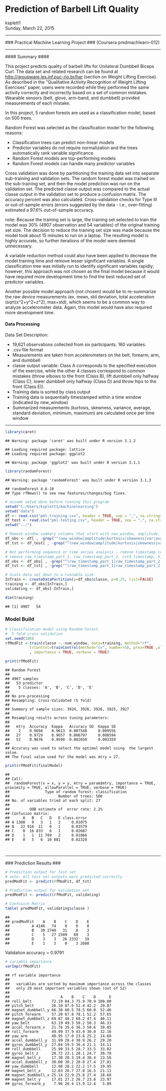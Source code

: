# Prediction of Barbell Lift Quality
ksplett1  
Sunday, March 22, 2015  
<hr />
### Practical Machine Learning Project ###
(Coursera predmachlearn-012)
<hr />
#### Summary ####

This project predicts quality of barbell lifts for Unilateral Dumbbell Biceps Curl. The data set and related research can be found at http://groupware.les.inf.puc-rio.br/har (section on Weight Lifting Exercise). As described in the "Qualitative Activity Recognition of Weight Lifting Exercises" paper, users were recorded while they performed the same activity correctly and incorrectly based on a set of common mistakes. Wearable sensors (belt, glove, arm-band, and dumbbell) provided measurements of each mistake. 

In this project, 5 random forests are used as a classification model, based on 500 trees. 

Random Forest was selected as the classification model for the following reasons:

* Classification trees can predict non-linear models
* Predictor variables do not require normalization and the trees automatically rank variable significance
* Random Forest models are top-performing models
* Random Forest models can handle many predictor variables

Cross validation was done by partitioning the training data set into separate sub-training and validation sets. The random forest model was trained on the sub-training set, and then the model prediction was run on the validation set. The predicted classe output was compared to the actual classe output in the validation set to produce a confusion matrix. The accuracy percent was also calculated. Cross-validation checks for Type III or out-of-sample errors (errors suggested by the data - i.e., over-fitting) estimated a 97.6% out-of-sample accuracy.

note: Because the training set is large, the training set selected to train the model was 30% (4907 observation and  54 variables) of the original training set size. The decision to reduce the training set size was made because the model took about 15 minutes to run on a laptop. The resulting model is highly accurate, so further iterations of the model were deemed unnecessary.

A variable reduction method could also have been applied to decrease the model training time and remove lesser  significant variables. A single classification tree was initially run to identify significant variables rapidly; however, this approach was not chosen as the final model because it would have required more development time to find the best reduced set of predictor variables.

Another possible model approach (not chosen) would be to re-summarize the raw device measurements (ex. mean, std deviation, total acceleration (sqrt(x^2+y^2+z^2), max+std), which seems to be a common way to analyze accelerometer data. Again, this model would have also required more development time. 

#### Data Processing ####

Data Set Description:

* 19,621 observations collected from six participants. 160 variables.
* .csv file format
* Measurements are taken from accelerometers on the belt, forearm, arm, and dumbbell
* classe output variable: Class A corresponds to the specified execution of the exercise, while the other 4 classes correspond to common mistakes (throw elbows to the front (Class B), lift dumbbell only halfway (Class C), lower  dumbbell only halfway (Class D) and throw hips to the front (Class E)).
* Training data is sorted by class output
* Training data is sequentially timestamped within a time window (indicated by new_window)
* Summarized measurements (kurtosis, skewness, variance, average, standard deviation, 
	minimum, maximum) are calculated once per time window

<hr />



```r
library(caret)
```

```
## Warning: package 'caret' was built under R version 3.1.2
```

```
## Loading required package: lattice
## Loading required package: ggplot2
```

```
## Warning: package 'ggplot2' was built under R version 3.1.1
```

```r
library(randomForest)
```

```
## Warning: package 'randomForest' was built under R version 3.1.3
```

```
## randomForest 4.6-10
## Type rfNews() to see new features/changes/bug fixes.
```


```r
# assume setwd done before running this program
setwd("C:/Users/ksplett1/machinelearning")
setwd("data")
df <- read.csv("pml-training.csv", header = TRUE, sep = ",", na.strings = "NA" )
df_test <- read.csv("pml-testing.csv", header = TRUE, sep = ",", na.strings = "NA" )
setwd("../")

# Remove window summary columns that start with new_window, amplitude, kurtosis, skewness, var, avg, stddev, min, max
df_obs <- df[ , -grep("^(new_window|amplitude|kurtosis|skewness|var|avg|stddev|min|max)", names(df)) ]
df_tst <- df_test[ , -grep("^(new_window|amplitude|kurtosis|skewness|var|avg|stddev|min|max)", names(df_test)) ]

# Not performing sequence or time series analysis - remove timestamp columns
# remove raw_timestamp_part_1, raw_timestamp_part_2, cvtd_timestamp, X, user_name, num_window
df_obs <- df_obs[ , -grep("^(raw_timestamp_part_1|raw_timestamp_part_2|cvtd_timestamp|X|user_name)", names(df_obs)) ]
df_tst <- df_tst[ , -grep("^(raw_timestamp_part_1|raw_timestamp_part_2|cvtd_timestamp|X|user_name)", names(df_tst)) ]

# Scale data set down to a runnable size
InTrain <- createDataPartition(y=df_obs$classe, p=0.25, list=FALSE)
training <- df_obs[InTrain,]
validating <- df_obs[-InTrain,]

dim(training)
```

```
## [1] 4907   54
```

### Model Build ###


```r
# Classification model using Random Forest. 
#  5 fold cross validation
set.seed(100)
rfModFit <-train(classe ~.-num_window, data=training, method="rf", 
           trControl=trainControl(method="cv", number=5), prox=TRUE ,allowParallel=TRUE
           , importance = TRUE, verbose = TRUE)

print(rfModFit)							
```

```
## Random Forest 
## 
## 4907 samples
##   53 predictor
##    5 classes: 'A', 'B', 'C', 'D', 'E' 
## 
## No pre-processing
## Resampling: Cross-Validated (5 fold) 
## 
## Summary of sample sizes: 3924, 3926, 3926, 3925, 3927 
## 
## Resampling results across tuning parameters:
## 
##   mtry  Accuracy  Kappa   Accuracy SD  Kappa SD
##    2    0.9694    0.9613  0.007548     0.009556
##   27    0.9729    0.9657  0.006797     0.008594
##   52    0.9676    0.9590  0.002650     0.003359
## 
## Accuracy was used to select the optimal model using  the largest value.
## The final value used for the model was mtry = 27.
```

```r
print(rfModFit$finalModel)		
```

```
## 
## Call:
##  randomForest(x = x, y = y, mtry = param$mtry, importance = TRUE,      proximity = TRUE, allowParallel = TRUE, verbose = TRUE) 
##                Type of random forest: classification
##                      Number of trees: 500
## No. of variables tried at each split: 27
## 
##         OOB estimate of  error rate: 2.2%
## Confusion matrix:
##      A   B   C   D   E class.error
## A 1380   9   3   1   2     0.01075
## B   22 916  11   0   1     0.03579
## C    0  16 833   6   1     0.02687
## D    1   1  11 789   2     0.01866
## E    0   5   6  10 881     0.02328
```

<br />
<hr />
###  Prediction Results ###
<br />


```r
# Prediction output for Test set
# note: All test set outputs were predicted correctly 
predModFit <- predict(rfModFit, df_tst)

# Prediction output for Validation set
predModFit <- predict(rfModFit, validating)

# Confusion Matrix
table( predModFit, validating$classe )
```

```
##           
## predModFit    A    B    C    D    E
##          A 4146   74    0    0    0
##          B   30 2740   31    8    3
##          C    5   27 2509   69    3
##          D    3    3   26 2332   19
##          E    1    3    0    3 2680
```

Validation accuracy = 0.9791



```r
# variable importance 
varImp(rfModFit)
```

```
## rf variable importance
## 
##   variables are sorted by maximum importance across the classes
##   only 20 most important variables shown (out of 52)
## 
##                       A    B    C    D      E
## roll_belt         72.19 84.3 75.9 70.9 100.00
## pitch_belt        26.10 87.6 52.4 42.2  29.87
## magnet_dumbbell_y 66.38 60.5 78.5 60.0  52.46
## pitch_forearm     57.20 67.8 78.1 52.2  57.65
## magnet_dumbbell_z 69.87 48.2 68.2 47.4  46.11
## yaw_belt          63.19 49.3 58.2 58.3  46.33
## accel_forearm_x   21.76 35.6 36.3 50.6  39.05
## roll_forearm      49.99 37.9 43.9 30.0  32.16
## yaw_arm           40.95 17.0 23.6 25.2  14.60
## accel_dumbbell_y  31.99 28.4 38.9 26.2  29.20
## gyros_dumbbell_y  27.84 19.5 36.4 21.1  14.11
## roll_dumbbell     25.99 33.5 28.7 33.5  33.02
## gyros_belt_z      20.72 23.1 28.1 24.7  30.78
## magnet_belt_z     17.30 28.3 19.4 30.4  23.56
## accel_dumbbell_z  30.00 30.2 20.0 27.4  27.81
## yaw_dumbbell      12.98 28.2 22.2 17.5  19.95
## magnet_belt_x     12.03 26.7 27.8 16.5  21.11
## magnet_dumbbell_x 25.14 22.9 25.8 27.4  18.68
## magnet_belt_y     17.01 27.2 26.7 23.8  23.97
## gyros_forearm_y    7.96 26.4 13.9 12.4   5.89
```
